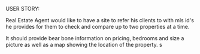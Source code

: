 USER STORY:

Real Estate Agent would like to have a site to refer his clients to with mls id's he provides for them to check and compare up to two properties at a time. 

It should provide bear bone information on pricing, bedrooms and size a picture as well as a map showing the location of the property.
s